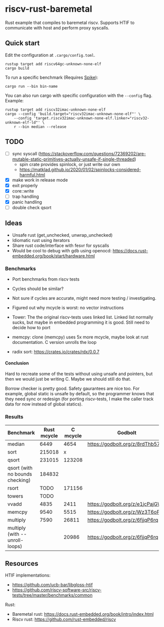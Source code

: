 # riscv-rust-baremetal
Rust example that compiles to baremetal riscv. Supports HTIF to communicate with host and perform proxy syscalls.

## Quick start
Edit the configuration at `.cargo/config.toml`.
```
rustup target add riscv64gc-unknown-none-elf
cargo build
```

To run a specific benchmark (Requires [Spike](https://github.com/riscv-software-src/riscv-isa-sim)):
```
cargo run --bin bin-name
```

You can also run cargo with specific configuration with the `--config` flag. Example:
```
rustup target add riscv32imac-unknown-none-elf
cargo --config 'build.target="riscv32imac-unknown-none-elf"' \
    --config 'target.riscv32imac-unknown-none-elf.linker="riscv32-unknown-elf-ld"' \
    r --bin median --release
```
## TODO
- [ ] sync syscall (https://stackoverflow.com/questions/72369202/are-mutable-static-primitives-actually-unsafe-if-single-threaded)
    - spin crate provides spinlock, or just write our own
    - https://matklad.github.io/2020/01/02/spinlocks-considered-harmful.html
- [x] make work in release mode
- [x] exit properly
- [x] core::write
- [ ] trap handling
- [x] panic handling
- [ ] double check qsort

## Ideas
- Unsafe rust (get_unchecked, unwrap_unchecked)
- Idiomatic rust using iterators
- Share rust code/interface with fesvr for syscalls
- Would be cool to debug with gdb using openocd: https://docs.rust-embedded.org/book/start/hardware.html

### Benchmarks
- Port benchmarks from riscv tests
- Cycles should be similar?
- Not sure if cycles are accurate, might need more testing / investigating.
- Figured out why mcycle is worst: no vector instructions

- Tower: The the original riscv-tests uses linked list. Linked list normally sucks, but maybe in embedded programming it is good. Still need to decide how to port
- memcpy: clone (memcpy) uses 5x more mcycle, maybe look at rust documentation. C version unrolls the loop
- radix sort: https://crates.io/crates/rdx/0.0.7

#### Conclusion
Hard to recreate some of the tests without using unsafe and pointers, but then we would just be writing C. Maybe we should still do that.

Borrow checker is pretty good. Safety gaurantees are nice too. For example, global static is unsafe by default, so the programmer knows that they need sync or redesign (for porting riscv-tests, I make the caller track data for now instead of global statics).

### Results
| Benchmark                        | Rust mcycle | C mcycle | Godbolt                         |
|----------------------------------|-------------|----------|---------------------------------|
| median                           | 6449        | 4654     | https://godbolt.org/z/8rdThb57a |
| sort                             | 215018      | x        |                                 |
| qsort                            | 231015      | 123208   |                                 |
| qsort (with no bounds checking)  | 184832      |          |                                 |
| rsort                            | TODO        | 171156   |                                 |
| towers                           | TODO        |          |                                 |
| vvadd                            | 4835        | 2411     | https://godbolt.org/z/e1jcPajGW |
| memcpy                           | 9540        | 5515     | https://godbolt.org/z/Wz3T6oP96 |
| multiply                         | 7590        | 26811    | https://godbolt.org/z/6fjjqP6rq |
| multiply (with --unroll-loops)   |             | 20986    | https://godbolt.org/z/6fjjqP6rq |


## Resources
HTIF implementations:
- https://github.com/ucb-bar/libgloss-htif
- https://github.com/riscv-software-src/riscv-tests/tree/master/benchmarks/common

Rust:
- Baremetal rust: https://docs.rust-embedded.org/book/intro/index.html
- Riscv rust: https://github.com/rust-embedded/riscv
